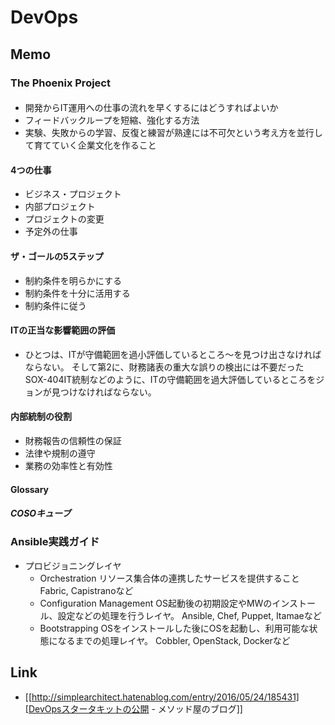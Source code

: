 # DevOps
## Memo
### The Phoenix Project
#### 
- 開発からIT運用への仕事の流れを早くするにはどうすればよいか
- フィードバックループを短縮、強化する方法
- 実験、失敗からの学習、反復と練習が熟達には不可欠という考え方を並行して育てていく企業文化を作ること
#### 4つの仕事
- ビジネス・プロジェクト
- 内部プロジェクト
- プロジェクトの変更
- 予定外の仕事
#### ザ・ゴールの5ステップ
- 制約条件を明らかにする
- 制約条件を十分に活用する
- 制約条件に従う

#### ITの正当な影響範囲の評価
- 
  ひとつは、ITが守備範囲を過小評価しているところ〜を見つけ出さなければならない。
  そして第2に、財務諸表の重大な誤りの検出には不要だったSOX-404IT統制などのように、ITの守備範囲を過大評価しているところをジョンが見つけなければならない。

#### 内部統制の役割
- 財務報告の信頼性の保証
- 法律や規制の遵守
- 業務の効率性と有効性


#### Glossary
##### COSOキューブ
### Ansible実践ガイド
- プロビジョニングレイヤ
  - Orchestration
    リソース集合体の連携したサービスを提供すること
    Fabric, Capistranoなど
  - Configuration Management
    OS起動後の初期設定やMWのインストール、設定などの処理を行うレイヤ。
    Ansible, Chef, Puppet, Itamaeなど
  - Bootstrapping
    OSをインストールした後にOSを起動し、利用可能な状態になるまでの処理レイヤ。
    Cobbler, OpenStack, Dockerなど

## Link
- [[http://simplearchitect.hatenablog.com/entry/2016/05/24/185431][DevOpsスタータキットの公開 - メソッド屋のブログ]]
